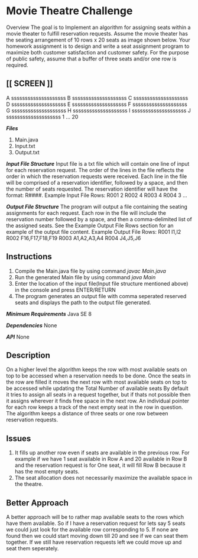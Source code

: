 # Movie Theatre Challenge

Overview
The goal is to Implement an algorithm for assigning seats within a movie theater to
fulfill reservation requests. Assume the movie theater has the seating
arrangement of 10 rows x 20 seats as image shown below.
Your homework assignment is to design and write a seat assignment
program to maximize both customer satisfaction and customer
safety. For the purpose of public safety, assume that a buffer of three
seats and/or one row is required.

[[ SCREEN ]]
--------------------
A ssssssssssssssssssss
B ssssssssssssssssssss
C ssssssssssssssssssss
D ssssssssssssssssssss
E ssssssssssssssssssss
F ssssssssssssssssssss
G ssssssssssssssssssss
H ssssssssssssssssssss
I ssssssssssssssssssss
J ssssssssssssssssssss
1 ... 20

***Files***
1. Main.java
2. Input.txt
3. Output.txt

***Input File Structure***
Input file is a txt file which will contain one line of input for each
reservation request. The order of the lines in the file reflects the order in
which the reservation requests were received. Each line in the file will be
comprised of a reservation identifier, followed by a space, and then the
number of seats requested. The reservation identifier will have the
format: R####.
Example Input File Rows:
R001 2
R002 4
R003 4
R004 3
...


***Output File Structure***
The program will output a file containing the seating assignments for
each request. Each row in the file will include the reservation number
followed by a space, and then a comma-delimited list of the assigned
seats. See the Example Output File Rows section for an example of
the output file content.
Example Output File Rows:
R001 I1,I2
R002 F16,F17,F18,F19
R003 A1,A2,A3,A4
R004 J4,J5,J6

## Instructions
1. Compile the Main.java file by using command *javac Main.java*
2. Run the generated Main file by using command *java Main*
3. Enter the location of the input file(Input file structure mentioned above) in the console and press ENTER/RETURN
3. The program generates an output file with comma seperated reserved seats and displays the path to the output file generated.

***Minimum Requirements***
Java SE 8

***Dependencies***
None

***API***
None

## Description
On a higher level the algorithm keeps the row with most available seats on top to be accessed when a reservation needs to be done.
Once the seats in the row are filled it moves the next row with most available seats on top to be accessed while updating the Total Number of available seats
By default it tries to assign all seats in a request together, but if thats not possible then it assigns wherever it finds free space in the next row.
An individual pointer for each row keeps a track of the next empty seat in the row in question.
The algorithm keeps a distance of three seats or one row between reservation requests.

## Issues
1. It fills up another row even if seats are available in the previous row. For example if we have 1 seat available in Row A and 20 available in Row B and the reservation request is for One seat, it will fill Row B because it has the most empty seats.
2. The seat allocation does not necessarily maximize the available space in the theatre.

## Better Approach
A better approach will be to rather map available seats to the rows which have them available.
So if I have a reservation request for lets say 5 seats we could just look for the available row corresponding to 5. If none are found then we could start moving down till 20 and see if we can seat them together. If we still have reservation requests left we could move up and seat them seperately.
